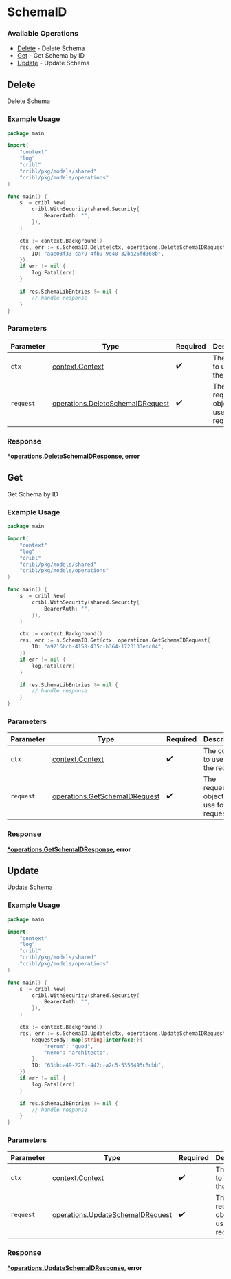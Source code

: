 # SchemaID

### Available Operations

* [Delete](#delete) - Delete Schema
* [Get](#get) - Get Schema by ID
* [Update](#update) - Update Schema

## Delete

Delete Schema

### Example Usage

```go
package main

import(
	"context"
	"log"
	"cribl"
	"cribl/pkg/models/shared"
	"cribl/pkg/models/operations"
)

func main() {
    s := cribl.New(
        cribl.WithSecurity(shared.Security{
            BearerAuth: "",
        }),
    )

    ctx := context.Background()
    res, err := s.SchemaID.Delete(ctx, operations.DeleteSchemaIDRequest{
        ID: "aae03f33-ca79-4fb9-9e40-32ba26fd368b",
    })
    if err != nil {
        log.Fatal(err)
    }

    if res.SchemaLibEntries != nil {
        // handle response
    }
}
```

### Parameters

| Parameter                                                                            | Type                                                                                 | Required                                                                             | Description                                                                          |
| ------------------------------------------------------------------------------------ | ------------------------------------------------------------------------------------ | ------------------------------------------------------------------------------------ | ------------------------------------------------------------------------------------ |
| `ctx`                                                                                | [context.Context](https://pkg.go.dev/context#Context)                                | :heavy_check_mark:                                                                   | The context to use for the request.                                                  |
| `request`                                                                            | [operations.DeleteSchemaIDRequest](../../models/operations/deleteschemaidrequest.md) | :heavy_check_mark:                                                                   | The request object to use for the request.                                           |


### Response

**[*operations.DeleteSchemaIDResponse](../../models/operations/deleteschemaidresponse.md), error**


## Get

Get Schema by ID

### Example Usage

```go
package main

import(
	"context"
	"log"
	"cribl"
	"cribl/pkg/models/shared"
	"cribl/pkg/models/operations"
)

func main() {
    s := cribl.New(
        cribl.WithSecurity(shared.Security{
            BearerAuth: "",
        }),
    )

    ctx := context.Background()
    res, err := s.SchemaID.Get(ctx, operations.GetSchemaIDRequest{
        ID: "a9216bcb-4158-435c-b364-1723133edc04",
    })
    if err != nil {
        log.Fatal(err)
    }

    if res.SchemaLibEntries != nil {
        // handle response
    }
}
```

### Parameters

| Parameter                                                                      | Type                                                                           | Required                                                                       | Description                                                                    |
| ------------------------------------------------------------------------------ | ------------------------------------------------------------------------------ | ------------------------------------------------------------------------------ | ------------------------------------------------------------------------------ |
| `ctx`                                                                          | [context.Context](https://pkg.go.dev/context#Context)                          | :heavy_check_mark:                                                             | The context to use for the request.                                            |
| `request`                                                                      | [operations.GetSchemaIDRequest](../../models/operations/getschemaidrequest.md) | :heavy_check_mark:                                                             | The request object to use for the request.                                     |


### Response

**[*operations.GetSchemaIDResponse](../../models/operations/getschemaidresponse.md), error**


## Update

Update Schema

### Example Usage

```go
package main

import(
	"context"
	"log"
	"cribl"
	"cribl/pkg/models/shared"
	"cribl/pkg/models/operations"
)

func main() {
    s := cribl.New(
        cribl.WithSecurity(shared.Security{
            BearerAuth: "",
        }),
    )

    ctx := context.Background()
    res, err := s.SchemaID.Update(ctx, operations.UpdateSchemaIDRequest{
        RequestBody: map[string]interface{}{
            "rerum": "quod",
            "nemo": "architecto",
        },
        ID: "63bbca49-227c-442c-a2c5-5350495c5dbb",
    })
    if err != nil {
        log.Fatal(err)
    }

    if res.SchemaLibEntries != nil {
        // handle response
    }
}
```

### Parameters

| Parameter                                                                            | Type                                                                                 | Required                                                                             | Description                                                                          |
| ------------------------------------------------------------------------------------ | ------------------------------------------------------------------------------------ | ------------------------------------------------------------------------------------ | ------------------------------------------------------------------------------------ |
| `ctx`                                                                                | [context.Context](https://pkg.go.dev/context#Context)                                | :heavy_check_mark:                                                                   | The context to use for the request.                                                  |
| `request`                                                                            | [operations.UpdateSchemaIDRequest](../../models/operations/updateschemaidrequest.md) | :heavy_check_mark:                                                                   | The request object to use for the request.                                           |


### Response

**[*operations.UpdateSchemaIDResponse](../../models/operations/updateschemaidresponse.md), error**

